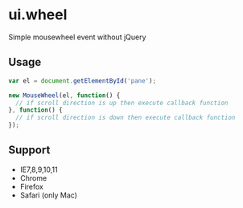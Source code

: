 # ui.wheel
Simple mousewheel event without jQuery

## Usage
```javascript
var el = document.getElementById('pane');

new MouseWheel(el, function() {
  // if scroll direction is up then execute callback function
}, function() {
  // if scroll direction is down then execute callback function
});
```

## Support
- IE7,8,9,10,11
- Chrome
- Firefox
- Safari (only Mac)
